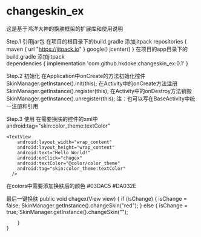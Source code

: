 # changeskin_ex
这是基于鸿洋大神的换肤框架的扩展库和使用说明

Step.1 引用jar包
 在项目的根目录下的build.gradle 添加jitpack
 repositories {
        maven { url "https://jitpack.io" }
        google()
        jcenter()
    }
 在项目的app目录下的build.gradle 添加jitpack   
 dependencies {
   implementation 'com.github.hkdoke:changeskin_ex:0.1'
}

Step.2 初始化
在Application中onCreate的方法初始化控件
  SkinManager.getInstance().init(this);
在Activity中的onCreate方法注册
 SkinManager.getInstance().register(this);
在Activity中的onDestroy方法销毁
  SkinManager.getInstance().unregister(this);
   注：也可以写在BaseActivity中统一注册和引用
   
Step.3 使用
 在需要换肤的控件的xml中
   android:tag="skin:color_theme:textColor"

    <TextView
        android:layout_width="wrap_content"
        android:layout_height="wrap_content"
        android:text="Hello World!"
        android:onClick="chagex"
        android:textColor="@color/color_theme"
        android:tag="skin:color_theme:textColor"
      />

在colors中需要添加换肤后的颜色
  <color name="color_theme">#03DAC5</color>
  <color name="color_theme_red">#DA032E</color>      

最后一键换肤
   public void chagex(View view) {
        if (isChange) {
            isChange = false;
            SkinManager.getInstance().changeSkin("red");
        } else {
            isChange = true;
            SkinManager.getInstance().changeSkin("");

        }
    }  

